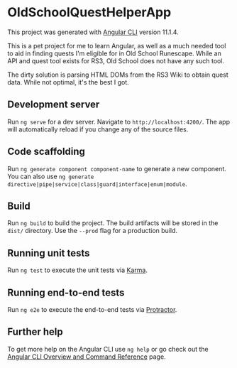 # OldSchoolQuestHelperApp

This project was generated with [Angular CLI](https://github.com/angular/angular-cli) version 11.1.4.

This is a pet project for me to learn Angular, as well as a much needed tool to aid in finding quests I'm eligible for in Old School Runescape.
While an API and quest tool exists for RS3, Old School does not have any such tool.

The dirty solution is parsing HTML DOMs from the RS3 Wiki to obtain quest data. While not optimal, it's the best I got.

## Development server

Run `ng serve` for a dev server. Navigate to `http://localhost:4200/`. The app will automatically reload if you change any of the source files.

## Code scaffolding

Run `ng generate component component-name` to generate a new component. You can also use `ng generate directive|pipe|service|class|guard|interface|enum|module`.

## Build

Run `ng build` to build the project. The build artifacts will be stored in the `dist/` directory. Use the `--prod` flag for a production build.

## Running unit tests

Run `ng test` to execute the unit tests via [Karma](https://karma-runner.github.io).

## Running end-to-end tests

Run `ng e2e` to execute the end-to-end tests via [Protractor](http://www.protractortest.org/).

## Further help

To get more help on the Angular CLI use `ng help` or go check out the [Angular CLI Overview and Command Reference](https://angular.io/cli) page.
